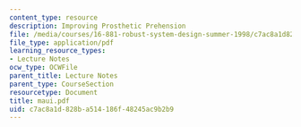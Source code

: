 ```yaml
---
content_type: resource
description: Improving Prosthetic Prehension
file: /media/courses/16-881-robust-system-design-summer-1998/c7ac8a1d828ba514186f48245ac9b2b9_maui.pdf
file_type: application/pdf
learning_resource_types:
- Lecture Notes
ocw_type: OCWFile
parent_title: Lecture Notes
parent_type: CourseSection
resourcetype: Document
title: maui.pdf
uid: c7ac8a1d-828b-a514-186f-48245ac9b2b9
---
```

